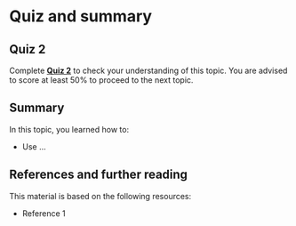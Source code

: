 # Quiz and summary

## Quiz 2

Complete [**Quiz 2**](https://docs.google.com/forms/d/e/1FAIpQLScvUZq1OkDQ1UQUNHoUcE7n5fpuOpely9aoo_Uk06kejUYkWg/viewform?usp=share_link) to check your understanding of this topic. You are advised to score at least 50% to proceed to the next topic.

## Summary

In this topic, you learned how to:
- Use ...

## References and further reading

This material is based on the following resources:
- Reference 1

